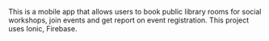 This is a mobile app that allows users to book public library rooms for social workshops, join events and get report on event registration. This project uses Ionic, Firebase.
